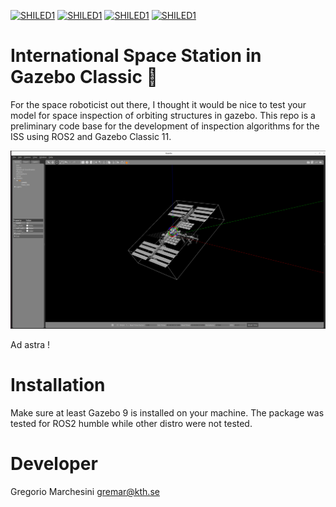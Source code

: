 [![SHILED1](https://img.shields.io/badge/SPACE-Robotics-orange.svg)](link_to_your_project) [![SHILED1](https://img.shields.io/badge/KTH-DHSG-green.svg)](link_to_your_project) [![SHILED1](https://img.shields.io/badge/ROS-Humble-blue.svg)](link_to_your_project) [![SHILED1](https://img.shields.io/badge/GAZEBO-Classic_v11-blue.svg)](link_to_your_project)
# International Space Station in Gazebo Classic :rocket:
For the space roboticist out there, I thought it would be nice to test your model for space inspection of orbiting structures in gazebo. This repo is a preliminary code base for the development of inspection algorithms for the ISS using ROS2 and Gazebo Classic 11.

![Project Logo](description/meshes/selfie.png)

Ad astra !
# Installation 
Make sure at least Gazebo 9 is installed on your machine. The package was tested for ROS2 humble while other distro were not tested.



# Developer 
Gregorio Marchesini [gremar@kth.se](mailto:gremar@kth.se)
